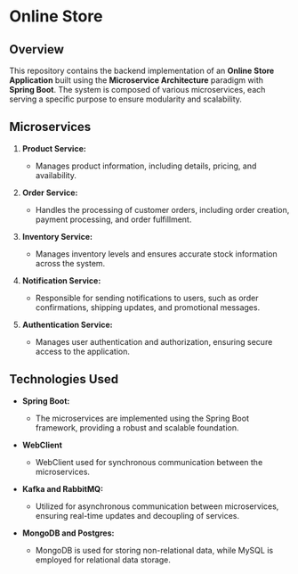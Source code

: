# Online Store


## Overview

This repository contains the backend implementation of an **Online Store Application** built using the **Microservice Architecture** paradigm with **Spring Boot**. The system is composed of various microservices, each serving a specific purpose to ensure modularity and scalability.

## Microservices

1.  **Product Service:**
    
    -   Manages product information, including details, pricing, and availability.
2.  **Order Service:**
    
    -   Handles the processing of customer orders, including order creation, payment processing, and order fulfillment.
3.  **Inventory Service:**
    
    -   Manages inventory levels and ensures accurate stock information across the system.
4.  **Notification Service:**
    
    -   Responsible for sending notifications to users, such as order confirmations, shipping updates, and promotional messages.
5.  **Authentication Service:**
    
    -   Manages user authentication and authorization, ensuring secure access to the application.

## Technologies Used

-   **Spring Boot:**
    
    -   The microservices are implemented using the Spring Boot framework, providing a robust and scalable foundation.

-   **WebClient**

    -  WebClient used for synchronous communication between the microservices.
 
-   **Kafka and RabbitMQ:**
    
    -   Utilized for asynchronous communication between microservices, ensuring real-time updates and decoupling of services.

-   **MongoDB and Postgres:**
    
    -   MongoDB is used for storing non-relational data, while MySQL is employed for relational data storage.
